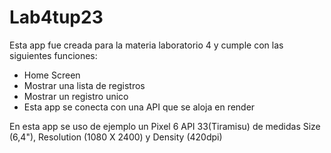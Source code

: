 # Lab4tup23

Esta app fue creada para la materia laboratorio 4 y cumple con las siguientes funciones:
* Home Screen
* Mostrar una lista de registros
* Mostrar un registro unico
* Esta app se conecta con una API que se aloja en render

En esta app se uso de ejemplo un Pixel 6 API 33(Tiramisu) de medidas Size (6,4"), Resolution (1080 X 2400) y Density (420dpi) 
